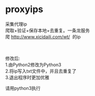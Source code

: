 # proxyips
采集代理ip</br>
爬取+验证+保存本地+去重复。一条龙服务</br>
爬 http://www.xicidaili.com/wt/  的ip</br></br></br>

修改后:</br>
1.由Python2修改为Python3</br>
2.将ip写入txt文件中，并且去重复了</br>
3.退出程序时更加优雅</br>

请用python3执行

